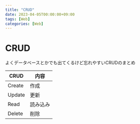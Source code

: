 ```yaml
---
title: "CRUD"
date: 2023-04-05T00:00:00+09:00
tags: [Web]
categories: [Web]
---
```

# CRUD

よくデータベースとかでも出てくるけど忘れやすいCRUDのまとめ

| CRUD   | 内容     |
| ------ | -------- |
| Create | 作成     |
| Update | 更新     |
| Read   | 読み込み |
| Delete | 削除     |
